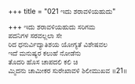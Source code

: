 +++
title = "021 ಇದು ಶರಾವಳಿಯಹುದು"

+++
ಇದು ಶರಾವಳಿಯಹುದು ಸರಿಗಮ  
ಪದನಿಗಳ ಸರವಲ್ಲಲಾ ಸೇ  
ರಿದ ಧನುರ್ವಿದ್ಯಾತಿಶಯ ಯೋಗ್ಯತೆ ವಿಶೇಷವಲ   
ಇದೆ ಮನುಷ್ಯರ ಕಲುಹೆ ನೋಡೆನು  
ತೊದರಿ ಹೊಸ ಚಾಪದಲಿ ಕಲಿ ಚಿ  
ಮ್ಮಿದನು ಚಾಮೀಕರ ಸುರೇಖಾವಳಿ ಶಿಲೀಮುಖವ       ॥21॥